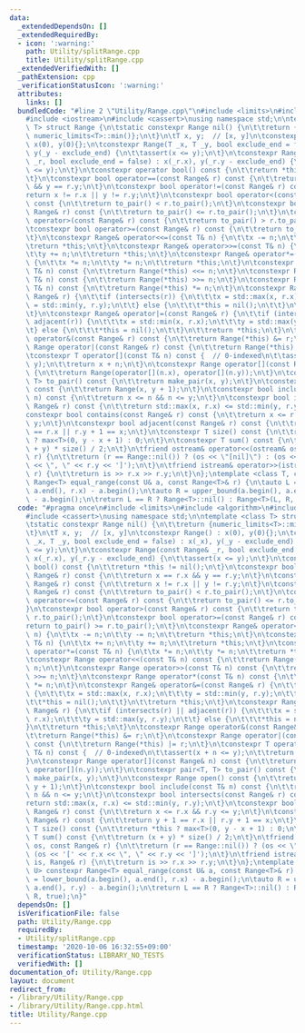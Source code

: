 ```yaml
---
data:
  _extendedDependsOn: []
  _extendedRequiredBy:
  - icon: ':warning:'
    path: Utility/splitRange.cpp
    title: Utility/splitRange.cpp
  _extendedVerifiedWith: []
  _pathExtension: cpp
  _verificationStatusIcon: ':warning:'
  attributes:
    links: []
  bundledCode: "#line 2 \"Utility/Range.cpp\"\n#include <limits>\n#include <algorithm>\n\
    #include <iostream>\n#include <cassert>\nusing namespace std;\n\ntemplate <class\
    \ T> struct Range {\n\tstatic constexpr Range nil() {\n\t\treturn {numeric_limits<T>::min(),\
    \ numeric_limits<T>::min()};\n\t}\n\tT x, y;  // [x, y]\n\tconstexpr Range() :\
    \ x(0), y(0){};\n\tconstexpr Range(T _x, T _y, bool exclude_end = false) : x(_x),\
    \ y(_y - exclude_end) {\n\t\tassert(x <= y);\n\t}\n\tconstexpr Range(const Range&\
    \ _r, bool exclude_end = false) : x(_r.x), y(_r.y - exclude_end) {\n\t\tassert(x\
    \ <= y);\n\t}\n\tconstexpr operator bool() const {\n\t\treturn *this != nil();\n\
    \t}\n\tconstexpr bool operator==(const Range& r) const {\n\t\treturn x == r.x\
    \ && y == r.y;\n\t}\n\tconstexpr bool operator!=(const Range& r) const {\n\t\t\
    return x != r.x || y != r.y;\n\t}\n\tconstexpr bool operator<(const Range& r)\
    \ const {\n\t\treturn to_pair() < r.to_pair();\n\t}\n\tconstexpr bool operator<=(const\
    \ Range& r) const {\n\t\treturn to_pair() <= r.to_pair();\n\t}\n\tconstexpr bool\
    \ operator>(const Range& r) const {\n\t\treturn to_pair() > r.to_pair();\n\t}\n\
    \tconstexpr bool operator>=(const Range& r) const {\n\t\treturn to_pair() >= r.to_pair();\n\
    \t}\n\tconstexpr Range& operator<<=(const T& n) {\n\t\tx -= n;\n\t\ty -= n;\n\t\
    \treturn *this;\n\t}\n\tconstexpr Range& operator>>=(const T& n) {\n\t\tx += n;\n\
    \t\ty += n;\n\t\treturn *this;\n\t}\n\tconstexpr Range& operator*=(const T& n)\
    \ {\n\t\tx *= n;\n\t\ty *= n;\n\t\treturn *this;\n\t}\n\tconstexpr Range operator<<(const\
    \ T& n) const {\n\t\treturn Range(*this) <<= n;\n\t}\n\tconstexpr Range operator>>(const\
    \ T& n) const {\n\t\treturn Range(*this) >>= n;\n\t}\n\tconstexpr Range operator*(const\
    \ T& n) const {\n\t\treturn Range(*this) *= n;\n\t}\n\tconstexpr Range& operator&=(const\
    \ Range& r) {\n\t\tif (intersects(r)) {\n\t\t\tx = std::max(x, r.x);\n\t\t\ty\
    \ = std::min(y, r.y);\n\t\t} else {\n\t\t\t*this = nil();\n\t\t}\n\t\treturn *this;\n\
    \t}\n\tconstexpr Range& operator|=(const Range& r) {\n\t\tif (intersects(r) ||\
    \ adjacent(r)) {\n\t\t\tx = std::min(x, r.x);\n\t\t\ty = std::max(y, r.y);\n\t\
    \t} else {\n\t\t\t*this = nil();\n\t\t}\n\t\treturn *this;\n\t}\n\tconstexpr Range\
    \ operator&(const Range& r) const {\n\t\treturn Range(*this) &= r;\n\t}\n\tconstexpr\
    \ Range operator|(const Range& r) const {\n\t\treturn Range(*this) |= r;\n\t}\n\
    \tconstexpr T operator[](const T& n) const {  // 0-indexed\n\t\tassert(x + n <=\
    \ y);\n\t\treturn x + n;\n\t}\n\tconstexpr Range operator[](const Range& n) const\
    \ {\n\t\treturn Range(operator[](n.x), operator[](n.y));\n\t}\n\tconstexpr pair<T,\
    \ T> to_pair() const {\n\t\treturn make_pair(x, y);\n\t}\n\tconstexpr Range open()\
    \ const {\n\t\treturn Range(x, y + 1);\n\t}\n\tconstexpr bool include(const T&\
    \ n) const {\n\t\treturn x <= n && n <= y;\n\t}\n\tconstexpr bool intersects(const\
    \ Range& r) const {\n\t\treturn std::max(x, r.x) <= std::min(y, r.y);\n\t}\n\t\
    constexpr bool contains(const Range& r) const {\n\t\treturn x <= r.x && r.y <=\
    \ y;\n\t}\n\tconstexpr bool adjacent(const Range& r) const {\n\t\treturn y + 1\
    \ == r.x || r.y + 1 == x;\n\t}\n\tconstexpr T size() const {\n\t\treturn *this\
    \ ? max<T>(0, y - x + 1) : 0;\n\t}\n\tconstexpr T sum() const {\n\t\treturn (x\
    \ + y) * size() / 2;\n\t}\n\tfriend ostream& operator<<(ostream& os, const Range&\
    \ r) {\n\t\treturn (r == Range::nil()) ? (os << \"[nil]\") : (os << '[' << r.x\
    \ << \", \" << r.y << ']');\n\t}\n\tfriend istream& operator>>(istream& is, Range&\
    \ r) {\n\t\treturn is >> r.x >> r.y;\n\t}\n};\ntemplate <class T, class U> constexpr\
    \ Range<T> equal_range(const U& a, const Range<T>& r) {\n\tauto L = lower_bound(a.begin(),\
    \ a.end(), r.x) - a.begin();\n\tauto R = upper_bound(a.begin(), a.end(), r.y)\
    \ - a.begin();\n\treturn L == R ? Range<T>::nil() : Range<T>(L, R, true);\n}\n"
  code: "#pragma once\n#include <limits>\n#include <algorithm>\n#include <iostream>\n\
    #include <cassert>\nusing namespace std;\n\ntemplate <class T> struct Range {\n\
    \tstatic constexpr Range nil() {\n\t\treturn {numeric_limits<T>::min(), numeric_limits<T>::min()};\n\
    \t}\n\tT x, y;  // [x, y]\n\tconstexpr Range() : x(0), y(0){};\n\tconstexpr Range(T\
    \ _x, T _y, bool exclude_end = false) : x(_x), y(_y - exclude_end) {\n\t\tassert(x\
    \ <= y);\n\t}\n\tconstexpr Range(const Range& _r, bool exclude_end = false) :\
    \ x(_r.x), y(_r.y - exclude_end) {\n\t\tassert(x <= y);\n\t}\n\tconstexpr operator\
    \ bool() const {\n\t\treturn *this != nil();\n\t}\n\tconstexpr bool operator==(const\
    \ Range& r) const {\n\t\treturn x == r.x && y == r.y;\n\t}\n\tconstexpr bool operator!=(const\
    \ Range& r) const {\n\t\treturn x != r.x || y != r.y;\n\t}\n\tconstexpr bool operator<(const\
    \ Range& r) const {\n\t\treturn to_pair() < r.to_pair();\n\t}\n\tconstexpr bool\
    \ operator<=(const Range& r) const {\n\t\treturn to_pair() <= r.to_pair();\n\t\
    }\n\tconstexpr bool operator>(const Range& r) const {\n\t\treturn to_pair() >\
    \ r.to_pair();\n\t}\n\tconstexpr bool operator>=(const Range& r) const {\n\t\t\
    return to_pair() >= r.to_pair();\n\t}\n\tconstexpr Range& operator<<=(const T&\
    \ n) {\n\t\tx -= n;\n\t\ty -= n;\n\t\treturn *this;\n\t}\n\tconstexpr Range& operator>>=(const\
    \ T& n) {\n\t\tx += n;\n\t\ty += n;\n\t\treturn *this;\n\t}\n\tconstexpr Range&\
    \ operator*=(const T& n) {\n\t\tx *= n;\n\t\ty *= n;\n\t\treturn *this;\n\t}\n\
    \tconstexpr Range operator<<(const T& n) const {\n\t\treturn Range(*this) <<=\
    \ n;\n\t}\n\tconstexpr Range operator>>(const T& n) const {\n\t\treturn Range(*this)\
    \ >>= n;\n\t}\n\tconstexpr Range operator*(const T& n) const {\n\t\treturn Range(*this)\
    \ *= n;\n\t}\n\tconstexpr Range& operator&=(const Range& r) {\n\t\tif (intersects(r))\
    \ {\n\t\t\tx = std::max(x, r.x);\n\t\t\ty = std::min(y, r.y);\n\t\t} else {\n\t\
    \t\t*this = nil();\n\t\t}\n\t\treturn *this;\n\t}\n\tconstexpr Range& operator|=(const\
    \ Range& r) {\n\t\tif (intersects(r) || adjacent(r)) {\n\t\t\tx = std::min(x,\
    \ r.x);\n\t\t\ty = std::max(y, r.y);\n\t\t} else {\n\t\t\t*this = nil();\n\t\t\
    }\n\t\treturn *this;\n\t}\n\tconstexpr Range operator&(const Range& r) const {\n\
    \t\treturn Range(*this) &= r;\n\t}\n\tconstexpr Range operator|(const Range& r)\
    \ const {\n\t\treturn Range(*this) |= r;\n\t}\n\tconstexpr T operator[](const\
    \ T& n) const {  // 0-indexed\n\t\tassert(x + n <= y);\n\t\treturn x + n;\n\t\
    }\n\tconstexpr Range operator[](const Range& n) const {\n\t\treturn Range(operator[](n.x),\
    \ operator[](n.y));\n\t}\n\tconstexpr pair<T, T> to_pair() const {\n\t\treturn\
    \ make_pair(x, y);\n\t}\n\tconstexpr Range open() const {\n\t\treturn Range(x,\
    \ y + 1);\n\t}\n\tconstexpr bool include(const T& n) const {\n\t\treturn x <=\
    \ n && n <= y;\n\t}\n\tconstexpr bool intersects(const Range& r) const {\n\t\t\
    return std::max(x, r.x) <= std::min(y, r.y);\n\t}\n\tconstexpr bool contains(const\
    \ Range& r) const {\n\t\treturn x <= r.x && r.y <= y;\n\t}\n\tconstexpr bool adjacent(const\
    \ Range& r) const {\n\t\treturn y + 1 == r.x || r.y + 1 == x;\n\t}\n\tconstexpr\
    \ T size() const {\n\t\treturn *this ? max<T>(0, y - x + 1) : 0;\n\t}\n\tconstexpr\
    \ T sum() const {\n\t\treturn (x + y) * size() / 2;\n\t}\n\tfriend ostream& operator<<(ostream&\
    \ os, const Range& r) {\n\t\treturn (r == Range::nil()) ? (os << \"[nil]\") :\
    \ (os << '[' << r.x << \", \" << r.y << ']');\n\t}\n\tfriend istream& operator>>(istream&\
    \ is, Range& r) {\n\t\treturn is >> r.x >> r.y;\n\t}\n};\ntemplate <class T, class\
    \ U> constexpr Range<T> equal_range(const U& a, const Range<T>& r) {\n\tauto L\
    \ = lower_bound(a.begin(), a.end(), r.x) - a.begin();\n\tauto R = upper_bound(a.begin(),\
    \ a.end(), r.y) - a.begin();\n\treturn L == R ? Range<T>::nil() : Range<T>(L,\
    \ R, true);\n}"
  dependsOn: []
  isVerificationFile: false
  path: Utility/Range.cpp
  requiredBy:
  - Utility/splitRange.cpp
  timestamp: '2020-10-06 16:32:55+09:00'
  verificationStatus: LIBRARY_NO_TESTS
  verifiedWith: []
documentation_of: Utility/Range.cpp
layout: document
redirect_from:
- /library/Utility/Range.cpp
- /library/Utility/Range.cpp.html
title: Utility/Range.cpp
---
```

